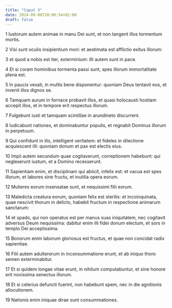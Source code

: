 ```yaml
---
title: "Caput 3"
date: 2024-09-06T20:00:54+02:00
draft: false
---
```



1 Iustorum autem animae in manu Dei sunt, et non tangent illos tormentum mortis.

2 Visi sunt oculis insipientium mori: et aestimata est afflictio exitus illorum:

3 et quod a nobis est iter, exterminium: illi autem sunt in pace.

4 Et si coram hominibus tormenta passi sunt, spes illorum immortalitate plena est.

5 In paucis vexati, in multis bene disponentur: quoniam Deus tentavit eos, et invenit illos dignos se.

6 Tamquam aurum in fornace probavit illos, et quasi holocausti hostiam accepit illos, et in tempore erit respectus illorum.

7 Fulgebunt iusti et tamquam scintillae in arundineto discurrent.

8 Iudicabunt nationes, et dominabuntur populis, et regnabit Dominus illorum in perpetuum.

9 Qui confidunt in illo, intelligent veritatem: et fideles in dilectione acquiescent illi: quoniam donum et pax est electis eius.

10 Impii autem secundum quae cogitaverunt, correptionem habebunt: qui neglexerunt iustum, et a Domino recesserunt.

11 Sapientiam enim, et disciplinam qui abiicit, infelix est: et vacua est spes illorum, et labores sine fructu, et inutilia opera eorum.

12 Mulieres eorum insensatae sunt, et nequissimi filii eorum.

13 Maledicta creatura eorum, quoniam felix est sterilis: et incoinquinata, quae nescivit thorum in delicto, habebit fructum in respectione animarum sanctarum:

14 et spado, qui non operatus est per manus suas iniquitatem, nec cogitavit adversus Deum nequissima: dabitur enim illi fidei donum electum, et sors in templo Dei acceptissima.

15 Bonorum enim laborum gloriosus est fructus, et quae non concidat radix sapientiae.

16 Filii autem adulterorum in inconsummatione erunt, et ab iniquo thoro semen exterminabitur.

17 Et si quidem longae vitae erunt, in nihilum computabuntur, et sine honore erit novissima senectus illorum.

18 Et si celerius defuncti fuerint, non habebunt spem, nec in die agnitionis allocutionem.

19 Nationis enim iniquae dirae sunt consummationes.

